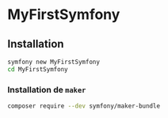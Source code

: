 # MyFirstSymfony

## Installation

```bash
symfony new MyFirstSymfony
cd MyFirstSymfony
```

### Installation de `maker`

```bash
composer require --dev symfony/maker-bundle
```